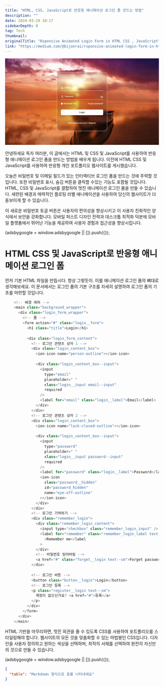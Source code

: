 ```yaml
---
title: "HTML, CSS, JavaScript로 반응형 애니메이션 로그인 폼 만드는 방법"
description: ""
date: 2024-03-29 10:17
sidebarDepth: 0
tag: Tech
thumbnail: 
originalTitle: "Rsponsive Animated Login Form in HTML CSS , JavaScript"
link: "https://medium.com/@bijanrai/rsponsive-animated-login-form-in-html-css-javascript-43b55a8adedb"
---
```



![이미지](./img/RsponsiveAnimatedLoginForminHTMLCSS-JavaScript_0.png)

안녕하세요 독자 여러분, 이 글에서는 HTML 및 CSS 및 JavaScript를 사용하여 반응형 애니메이션 로그인 폼을 만드는 방법을 배우게 됩니다. 이전에 HTML CSS 및 JavaScript를 사용하여 반응형 개인 포트폴리오 웹사이트를 게시했습니다.

오늘은 비밀번호 및 이메일 필드가 있는 인터랙티브 로그인 폼을 만드는 것에 주력할 것입니다. 또한 비밀번호 표시, 숨김 버튼을 클릭할 수있는 기능도 포함될 것입니다. HTML, CSS 및 JavaScript를 결합하여 멋진 애니메이션 로그인 폼을 만들 수 있습니다. 세련된 배경과 매력적인 플로팅 라벨 애니메이션을 사용하여 당신의 웹사이트가 더 돋보이게 할 수 있습니다.

이 새로운 비밀번호 토글 버튼은 사용자의 편의성을 향상시키고 이 사용자 친화적인 양식에서 보안을 강화합니다. 모바일 퍼스트 디자인 전략과 데스크톱 최적화 덕분에 모바일 플랫폼에서 뛰어난 기능을 제공하여 사용자 경험과 접근성을 향상시킵니다.

<!-- ui-log 수평형 -->
<ins class="adsbygoogle"
  style="display:block"
  data-ad-client="ca-pub-4877378276818686"
  data-ad-slot="9743150776"
  data-ad-format="auto"
  data-full-width-responsive="true"></ins>
<component is="script">
(adsbygoogle = window.adsbygoogle || []).push({});
</component>

# HTML CSS 및 JavaScript로 반응형 애니메이션 로그인 폼

먼저 기본 HTML 파일을 만듭시다. 항상 그렇듯이. 이를 애니메이션 로그인 폼의 뼈대로 생각해보세요. 이 문서에서는 로그인 폼의 기본 구조를 자세히 설명하여 로그인 폼의 기초를 마련할 것입니다.

```js
    <!-- 배경 래퍼 -->
    <main class="background_wrapper">
      <div class="login_form_wrapper">
        <!-- 폼 -->
        <form action="#" class="login__form">
          <h1 class="title">Login</h1>

          <div class="login_form_content">
            <!-- 로그인 콘텐츠 상자 1 -->
            <div class="login_content_box">
              <ion-icon name="person-outline"></ion-icon>

              <div class="login_content_box--input">
                <input
                  type="email"
                  placeholder=" "
                  class="login__input email--input"
                  required
                />
                <label for="email" class="login__label">Email</label>
              </div>
            </div>
            <!-- 로그인 콘텐츠 상자 2 -->
            <div class="login_content_box">
              <ion-icon name="lock-closed-outline"></ion-icon>

              <div class="login_content_box--input">
                <input
                  type="password"
                  placeholder=" "
                  class="login__input password--input"
                  required
                />
                <label for="password" class="login__label">Password</label>
                <ion-icon
                  class="password__hidden"
                  id="password_hidden"
                  name="eye-off-outline"
                ></ion-icon>
              </div>
            </div>
            <!-- 로그인 기억하기 -->
            <div class="remember_login">
              <div class="remember_login_content">
                <input type="checkbox" class="remember_login_input" />
                <label for="remember" class="remember_login_label text--sm"
                  >Remember me</label
                >
              </div>
              <!-- 비밀번호 잊어버림 -->
              <a href="#" class="forget__login text--sm">Forget password?</a>
            </div>

            <!-- 로그인 버튼 -->
            <button class="button__login">Login</button>
            <!-- 로그인 등록 -->
            <p class="register__login text--sm">
              계정이 없으신가요? <a href="#">등록</a>
            </p>
          </div>
        </form>
      </div>
    </main>
```

HTML 기반을 마무리하면, 멋진 외관을 줄 수 있도록 CSS를 사용하여 포트폴리오를 스타일링해야 합니다. 웹사이트의 모든 것을 맞춤화할 수 있는 마법봉인 CSS입니다. 디자인을 사용자 정의하고 원하는 색상을 선택하며, 최적의 서체를 선택하여 완전히 자신만의 것으로 만들 수 있습니다.

<!-- ui-log 수평형 -->
<ins class="adsbygoogle"
  style="display:block"
  data-ad-client="ca-pub-4877378276818686"
  data-ad-slot="9743150776"
  data-ad-format="auto"
  data-full-width-responsive="true"></ins>
<component is="script">
(adsbygoogle = window.adsbygoogle || []).push({});
</component>

```json
{
  "table": "Markdown 형식으로 표를 나타내세요"
}
```